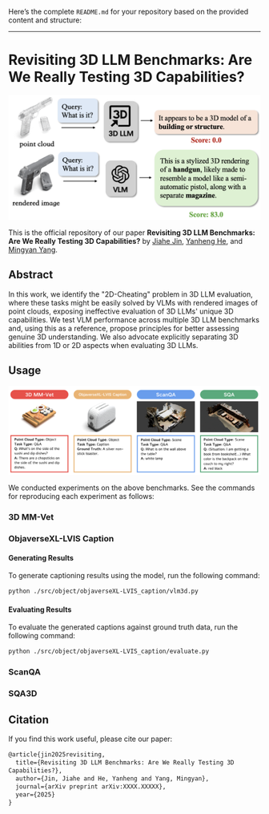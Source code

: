 Here’s the complete `README.md` for your repository based on the provided content and structure:

---

# Revisiting 3D LLM Benchmarks: Are We Really Testing 3D Capabilities?

<p align="center"><img width="540" src="docs/2d cheating.png"></p>

This is the official repository of our paper **Revisiting 3D LLM Benchmarks: Are We Really Testing 3D Capabilities?** by [Jiahe Jin](https://github.com/zizi0123), [Yanheng He](https://github.com/henryhe0123), and [Mingyan Yang](https://github.com/fircube).

## Abstract
In this work, we identify the "2D-Cheating" problem in 3D LLM evaluation, where these tasks might be easily solved by VLMs with rendered images of point clouds, exposing ineffective evaluation of 3D LLMs' unique 3D capabilities. We test VLM performance across multiple 3D LLM benchmarks and, using this as a reference, propose principles for better assessing genuine 3D understanding. We also advocate explicitly separating 3D abilities from 1D or 2D aspects when evaluating 3D LLMs.

## Usage

<p align="center"><img width="540" src="docs/benchmark overview.png"></p>

We conducted experiments on the above benchmarks. See the commands for reproducing each experiment as follows:

### 3D MM-Vet

### ObjaverseXL-LVIS Caption

#### **Generating Results**
To generate captioning results using the model, run the following command:


```bash
python ./src/object/objaverseXL-LVIS_caption/vlm3d.py
```

#### **Evaluating Results**

To evaluate the generated captions against ground truth data, run the following command:

```bash
python ./src/object/objaverseXL-LVIS_caption/evaluate.py
```
### ScanQA

### SQA3D


## Citation
If you find this work useful, please cite our paper:

```
@article{jin2025revisiting,
  title={Revisiting 3D LLM Benchmarks: Are We Really Testing 3D Capabilities?},
  author={Jin, Jiahe and He, Yanheng and Yang, Mingyan},
  journal={arXiv preprint arXiv:XXXX.XXXXX},
  year={2025}
}
```
